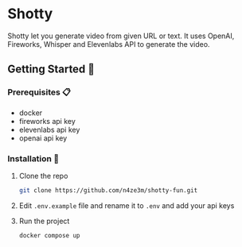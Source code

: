 # Shotty

Shotty let you generate video from given URL or text. It uses OpenAI, Fireworks, Whisper and Elevenlabs API to generate the video.

## Getting Started 🚀


### Prerequisites 📋

- docker
- fireworks api key
- elevenlabs api key
- openai api key


### Installation 🔧


1. Clone the repo
   ```sh
   git clone https://github.com/n4ze3m/shotty-fun.git
   ```

3. Edit `.env.example` file and rename it to `.env` and add your api keys

4. Run the project
    ```sh
    docker compose up
    ```

